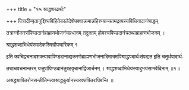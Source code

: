 +++
title = "१५ श्राद्धशब्दार्थः"

+++
पित्रादीन्मृतानुद्दिश्यविहितेकालेदेशेपक्वान्नामान्नहिरण्यान्यतमद्रव्यस्यविधिनादानंश्राद्धम्

तत्राग्नौकरणंपिण्डदानंब्राह्मणभोजनंचप्रधानम् तदुक्तम् होमश्चपिण्डदानंचतथाब्राह्मणभोजनम् ।

श्राद्धशब्दाभिधेयंस्यादेकस्मिन्नौपचारिकम् १

इति क्वचिद्वचनादशक्‍त्यावापिण्डदानाद्यकरणेब्राह्मणभोजनादिमात्रमपिश्राद्धपदार्थःसंपद्यत इति चतुर्थपादार्थः

तथाचवचनान्तरम् यजुषांपिण्डदानंतुबहवृचानांद्विजार्चनम् । श्राद्धशब्दाभिधेयंस्यादुभयंसामवेदिनाम् ॥१॥

अश्रद्धयापितरोनसन्तीतिमत्वाश्राद्धकुर्वानस्यरक्तंपितरःपिबन्ति ॥
